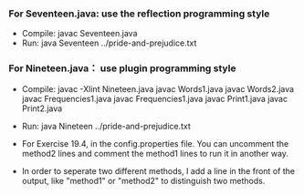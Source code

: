 ### For Seventeen.java: use the reflection programming style
- Compile: javac Seventeen.java
- Run: java Seventeen ../pride-and-prejudice.txt

### For Nineteen.java： use plugin programming style
- Compile: 
javac -Xlint Nineteen.java
javac Words1.java
javac Words2.java
javac Frequencies1.java
javac Frequencies1.java
javac Print1.java
javac Print2.java

- Run: java Nineteen ../pride-and-prejudice.txt

- For Exercise 19.4, in the config.properties file. You can uncomment the method2 lines 
and comment the method1 lines to run it in another way.

- In order to seperate two different methods, I add a line in the front of the output, like "method1" or "method2"
to distinguish two methods.